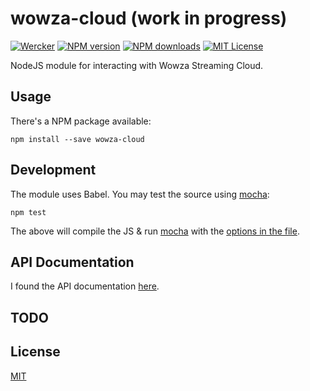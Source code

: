 # wowza-cloud (work in progress)

[![Wercker][wercker-image]][wercker-url]
[![NPM version][npm-image]][npm-url]
[![NPM downloads][npm-downloads]][npm-url]
[![MIT License][license-image]][license-url]

NodeJS module for interacting with Wowza Streaming Cloud.

## Usage

There's a NPM package available:

```npm install --save wowza-cloud```

## Development

The module uses Babel. You may test the source using [mocha](https://mochajs.org/):

```npm test```

The above will compile the JS & run [mocha](https://mochajs.org/) with the [options in the file](https://github.com/matiasinsaurralde/wowza-cloud/blob/master/test/mocha.opts).

## API Documentation

I found the API documentation [here](https://sandbox.cloud.wowza.com/apidocs/v1/).

## TODO

## License

[MIT][license-url]

[wercker-image]: https://app.wercker.com/status/dcca84bf62ec57f136f3a1eb40de8143/s/master
[wercker-url]: https://app.wercker.com/project/bykey/dcca84bf62ec57f136f3a1eb40de8143
[npm-image]: http://img.shields.io/npm/v/wowza-cloud.svg?style=flat
[npm-url]: https://npmjs.org/package/wowza-cloud
[npm-downloads]: http://img.shields.io/npm/dm/wowza-cloud.svg?style=flat
[license-url]: LICENSE
[license-image]: http://img.shields.io/badge/license-MIT-blue.svg?style=flat

